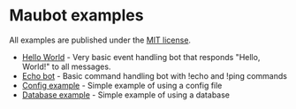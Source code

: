# Maubot examples
All examples are published under the [MIT license](LICENSE).

* [Hello World](helloworld/) - Very basic event handling bot that responds "Hello, World!" to all messages.
* [Echo bot](https://github.com/maubot/echo) - Basic command handling bot with !echo and !ping commands
* [Config example](config/) - Simple example of using a config file
* [Database example](database/) - Simple example of using a database
